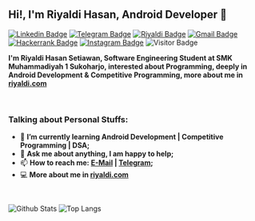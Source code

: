 ## Hi!, I'm Riyaldi Hasan, Android Developer 👋

[![Linkedin Badge](https://img.shields.io/badge/-LinkedIn-blue?logo=Linkedin&logoColor=white&link=https://www.linkedin.com/in/riyaldi-h-2217b8134/)](https://www.linkedin.com/in/riyaldi/) 
[![Telegram Badge](https://img.shields.io/badge/-Telegram-blue?logo=telegram&logoColor=white&link=https://t.me/riyhs)](https://t.me/riyhs)
[![Riyaldi Badge](https://img.shields.io/badge/-riyaldi.com-202020?logo=data:image/png;base64,iVBORw0KGgoAAAANSUhEUgAAAEAAAABABAMAAABYR2ztAAAAGFBMVEVHcEw0izcygzU2jzcziDcxfjQ4kDo4jjwr0gBVAAAAB3RSTlMAxlYlR3WQZfj3JAAAALZJREFUSMft1T0KhDAQBeBZxE1rt20IewDBwlYWD+AR7GwHFOb66w+KyybzkGjnVCk+Es28IUR3HatirTwAXrIVIyA9At49foBAwAgIBBwNxA/stILgMYMqDMj/ETtgrgTNSUAASJR7mEGn3CTsxYFutrGJ4thU5wAwnKwgsPREgPTZHEGJgFF/065paBBgBRitFxNIESAtD3YL9YCANt3LGVn0dP+dUX+cey9BScalq+/n6+T6Aph96pMyHUmkAAAAAElFTkSuQmCC&link=https://riyaldi.com)](https://riyaldi.com) 
[![Gmail Badge](https://img.shields.io/badge/-Gmail-red?logo=Gmail&logoColor=white&link=mailto:riyaldi.dev@gmail.com)](mailto:riyaldi.dev@gmail.com) 
[![Hackerrank Badge](https://img.shields.io/badge/-Hackerrank-green?logo=Hackerrank&logoColor=white&link=https://hackerrank.com/riyhs)](https://hackerrank.com/riyhs)
[![Instagram Badge](https://img.shields.io/badge/-Instagram-purple?logo=instagram&logoColor=white&link=https://instagram.com/riyhs_/)](https://instagram.com/riyhs_)
![Visitor Badge](https://visitor-badge.laobi.icu/badge?page_id=riyhs.riyhs)

**I'm Riyaldi Hasan Setiawan, Software Engineering Student at SMK Muhammadiyah 1 Sukoharjo, interested about Programming, deeply in Android Development & Competitive Programming, more about me in [riyaldi.com](https://riyaldi.com/)**

&nbsp;

### Talking about Personal Stuffs:

- 🌱 **I’m currently learning Android Development | Competitive Programming | DSA;** 
- 💬 **Ask me about anything, I am happy to help;**
- 📫 **How to reach me: [E-Mail](mailto:riyaldi.dev@gmail.com) | [Telegram](https://t.me/riyhs);**
- 💻 **More about me in [riyaldi.com](https://riyaldi.com/)**

&nbsp;

![Github Stats](https://github-readme-stats.vercel.app/api?username=riyhs&theme=tokyonight&show_icons=true)
![Top Langs](https://github-readme-stats.vercel.app/api/top-langs/?username=riyhs&theme=tokyonight&layout=compact)

